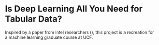 # Is Deep Learning All You Need for Tabular Data?

Inspired by a paper from Intel researchers (), this project is a recreation for a machine learning graduate course at UCF.
